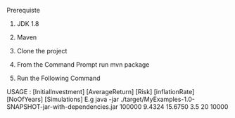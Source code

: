 Prerequiste

1) JDK 1.8
2) Maven


1) Clone the project 

2) From the Command Prompt run mvn package

3) Run the Following Command

USAGE : [InitialInvestment] [AverageReturn] [Risk] [inflationRate] [NoOfYears] [Simulations]
E.g
java -jar ./target/MyExamples-1.0-SNAPSHOT-jar-with-dependencies.jar 100000  9.4324 15.6750 3.5 20 10000
